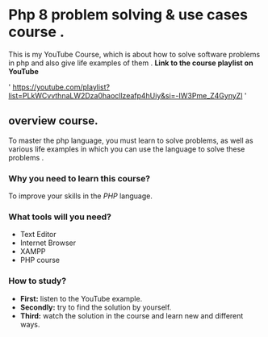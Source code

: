 # Php 8 problem solving & use cases course .
This is my YouTube Course, which is about how to solve software problems in php and also give life examples of them .
**Link to the course playlist on YouTube**

' https://youtube.com/playlist?list=PLkWCvvthnaLW2Dza0haocllzeafp4hUiy&si=-IW3Pme_Z4GynyZl '
## overview course.
To master the php language, you must learn to solve problems, as well as various life examples in which you can use the language to solve these problems .
### Why you need to learn this course?
To improve your skills in the *PHP* language.
### What tools will you need?
+ Text Editor
+ Internet Browser
+ XAMPP
+ PHP course
### How to study?
+ **First:** listen to the YouTube example.
+ **Secondly:** try to find the solution by yourself.
+ **Third:** watch the solution in the course and learn new and different ways.
  

